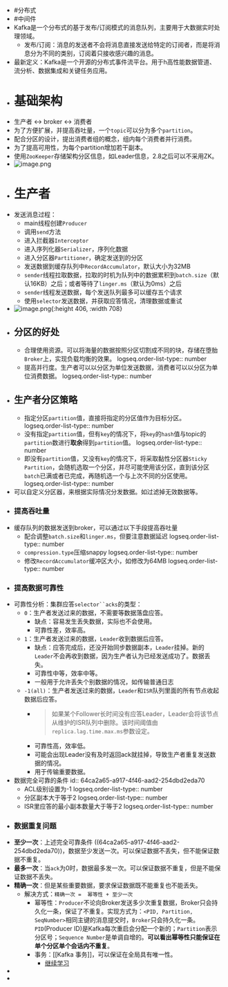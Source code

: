 - #分布式
- #中间件
- Kafka是一个分布式的基于发布/订阅模式的消息队列，主要用于大数据实时处理领域。
	- 发布/订阅：消息的发送者不会将消息直接发送给特定的订阅者，而是将消息分为不同的类别，订阅着只接收感兴趣的消息。
- 最新定义：Kafka是一个开源的分布式事件流平台。用于h高性能数据管道、流分析、数据集成和关键任务应用。
- # 基础架构
- 生产者 <-> broker <-> 消费者
- 为了方便扩展，并提高吞吐量，一个`topic`可以分为多个`partition`。
- 配合分区的设计，提出消费者组的概念，组内每个消费者并行消费。
- 为了提高可用性，为每个partition增加若干副本。
- 使用`ZooKeeper`存储架构分区信息，如Leader信息，2.8之后可以不采用ZK。
- ![image.png](../assets/image_1690428396078_0.png)
- # 生产者
- 发送消息过程：
	- main线程创建`Producer`
	- 调用`send`方法
	- 进入拦截器`Interceptor`
	- 进入序列化器`Serializer`，序列化数据
	- 进入分区器`Partitioner`，确定发送到的分区
	- 发送数据到缓存队列中`RecordAccumulator`，默认大小为32MB
	- `sender`线程拉取数据，拉取的时机为队列中的数据累积到`batch.size`（默认16KB）之后；或者等待了`linger.ms`（默认为0ms）之后
	- `sender`线程发送数据，每个发送队列最多可以缓存五个请求
	- 使用`selector`发送数据，并获取应答情况，清理数据或重试
- ![image.png](../assets/image_1690962216966_0.png){:height 406, :width 708}
- ## 分区的好处
	- 合理使用资源。可以将海量的数据按照分区切割成不同的块，存储在堕胎`Broker`上，实现负载均衡的效果。
	  logseq.order-list-type:: number
	- 提高并行度。生产者可以以分区为单位发送数据，消费者可以以分区为单位消费数据。
	  logseq.order-list-type:: number
- ## 生产者分区策略
	- 指定分区`partition`值，直接将指定的分区值作为目标分区。
	  logseq.order-list-type:: number
	- 没有指定`partition`值，但有`key`的情况下，将`key`的`hash`值与topic的`partition`数进行**取余**得到`partition`值。
	  logseq.order-list-type:: number
	- 即没有`partition`值，又没有`key`的情况下，将采取黏性分区器`Sticky Partition`，会随机选取一个分区，并尽可能使用该分区，直到该分区`batch`已满或者已完成，再随机选一个与上次不同的分区使用。
	  logseq.order-list-type:: number
- 可以自定义分区器，来根据实际情况分发数据。如过滤掉无效数据等。
- ### 提高吞吐量
- 缓存队列的数据发送到broker，可以通过以下手段提高吞吐量
	- 配合调整`batch.size`和`linger.ms`，但要注意数据延迟
	  logseq.order-list-type:: number
	- `compression.type`压缩snappy
	  logseq.order-list-type:: number
	- 修改`RecordAccumulator`缓冲区大小，如修改为64MB
	  logseq.order-list-type:: number
- ### 提高数据可靠性
- 可靠性分析：集群应答`selector``acks`的类型：
	- `0`：生产者发送过来的数据，不需要等数据落盘应答。
		- 缺点：容易发生丢失数据，实际也不会使用。
		- 可靠性差，效率高。
	- `1`：生产者发送过来的数据，`Leader`收到数据后应答。
		- 缺点：应答完成后，还没开始同步数据副本，`Leader`挂掉。新的`Leader`不会再收到数据，因为生产者认为已经发送成功了。数据丢失。
		- 可靠性中等，效率中等。
		- 一般用于允许丢失个别数据的情况，如传输普通日志
	- `-1(all)`：生产者发送过来的数据，`Leader`和`ISR`队列里面的所有节点收起数据后应答。
		- > 如果某个Follower长时间没有应答Leader，Leader会将该节点从维护的ISR队列中删除。该时间阈值由`replica.lag.time.max.ms`参数设定。
		- 可靠性高，效率低。
		- 可能会出现Leader没有及时返回ack就挂掉，导致生产者重复发送数据的情况。
		- 用于传输重要数据。
- 数据完全可靠的条件
  id:: 64ca2a65-a917-4f46-aad2-254dbd2eda70
	- ACL级别设置为-1
	  logseq.order-list-type:: number
	- 分区副本大于等于2
	  logseq.order-list-type:: number
	- ISR里应答的最小副本数量大于等于2
	  logseq.order-list-type:: number
- ### 数据重复问题
- **至少一次**：上述完全可靠条件 ((64ca2a65-a917-4f46-aad2-254dbd2eda70))，数据至少发送一次。可以保证数据不丢失，但不能保证数据不重复。
- **最多一次**：当`ack`为0时，数据最多发一次。可以保证数据不重复，但是不能保证数据不丢失。
- **精确一次**：但是某些重要数据，要求保证数据既不能重复也不能丢失。
	- 解决方式：`精确一次 =  幂等性 + 至少一次`
		- 幂等性：`Producer`不论向Broker发送多少次重复数据，Broker只会持久化一条，保证了不重复。实现方式为：`<PID, Partition, SeqNumber>`相同主键的消息提交时，`Broker`只会持久化一条。`PID`(Producer ID)是Kafka每次重启会分配一个新的；`Partition`表示分区号；`Sequence Number`是单调自增的。**可以看出幂等性只能保证在单个分区单个会话内不重复**。
		- 事务：[[Kafka 事务]]，可以保证在全局具有唯一性。
			- [继续学习](https://www.bilibili.com/video/BV1vr4y1677k?p=20)
-
-